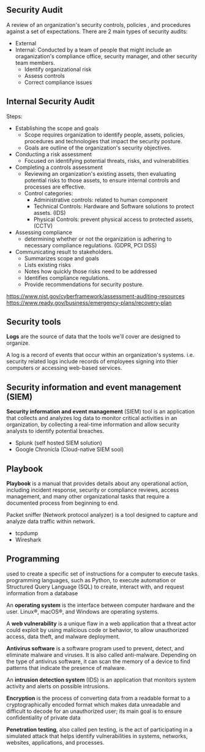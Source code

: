
## Security Audit
A review of an organization's security controls, policies , and procedures against a set of expectations.
There are 2 main types of security audits:
- External
- Internal: Conducted by a team of people that might include an oraganization's compliance office, security manager, and other security team members.
	- Identify organizational risk
	- Assess controls
	- Correct compliance issues
## Internal Security Audit
Steps:
- Establishing the scope and goals
	- Scope requires organization to identify people, assets, policies, procedures and technologies that impact the security posture.
	- Goals are outline of the organization's security objectives.
- Conducting a risk assessment
	- Focused on identifying potential threats, risks, and vulnerabilities
- Completing a controls assessment
	- Reviewing an organization's existing assets, then evaluating potential risks to those assets, to ensure internal controls and processes are effective.
	- Control categories:
		- Administrative controls: related to human component
		- Technical Controls: Hardware and Software solutions to protect assets. (IDS)
		- Physical Controls: prevent physical access to protected assets, (CCTV)
- Assessing compliance
	- determining whether or not the organization is adhering to necessary compliance regulations. (GDPR, PCI DSS)
- Communicating result to stakeholders.
	- Summarizes scope and goals
	- Lists existing risks
	- Notes how quickly those risks need to be addressed
	- Identifies compliance regulations.
	- Provide recommendations for security posture.

https://www.nist.gov/cyberframework/assessment-auditing-resources
https://www.ready.gov/business/emergency-plans/recovery-plan

## Security tools

**Logs** are the source of data that the tools we'll cover are designed to organize.

A log is a record of events that occur within an organization's systems.
i.e. security related logs include records of employees signing into thier computers or accessing web-based services.

## Security information and event management (SIEM)
**Security information and event management** (SIEM) tool is an application that collects and analyzes log data to monitor critical activities in an organization, by collecting a real-time information and allow security analysts to identify potential breaches.
- Splunk (self hosted SIEM solution)
- Google Chronicla (Cloud-native SIEM sool)

## Playbook
**Playbook** is a manual that provides details about any operational action, including incident response, security or compliance reviews, access management, and many other organizational tasks that require a documented process from beginning to end.

Packet sniffer (Network protocol analyzer) is a tool designed to capture and analyze data traffic within network.
- tcpdump
- Wireshark

## Programming
used to create a specific set of instructions for a computer to execute tasks.
programming languages, such as Python, to execute automation or Structured Query Language (SQL) to create, interact with, and request information from a database

An **operating system** is the interface between computer hardware and the user. Linux®, macOS®, and Windows are operating systems.

A **web vulnerability** is a unique flaw in a web application that a threat actor could exploit by using malicious code or behavior, to allow unauthorized access, data theft, and malware deployment.

**Antivirus software** is a software program used to prevent, detect, and eliminate malware and viruses. It is also called anti-malware. Depending on the type of antivirus software, it can scan the memory of a device to find patterns that indicate the presence of malware.

An **intrusion detection system** (IDS) is an application that monitors system activity and alerts on possible intrusions.

**Encryption** is the process of converting data from a readable format to a cryptographically encoded format which makes data unreadable and difficult to decode for an unauthorized user; its main goal is to ensure confidentiality of private data

**Penetration testing**, also called pen testing, is the act of participating in a simulated attack that helps identify vulnerabilities in systems, networks, websites, applications, and processes.
